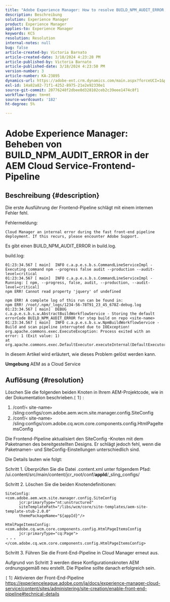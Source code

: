 ```yaml
---
title: "Adobe Experience Manager: How to resolve BUILD_NPM_AUDIT_ERROR in AEM Cloud Service Front-End-Pipeline"
description: Beschreibung
solution: Experience Manager
product: Experience Manager
applies-to: Experience Manager
keywords: KCS
resolution: Resolution
internal-notes: null
bug: false
article-created-by: Victoria Barnato
article-created-date: 3/18/2024 4:23:28 PM
article-published-by: Victoria Barnato
article-published-date: 3/18/2024 4:23:50 PM
version-number: 3
article-number: KA-23895
dynamics-url: https://adobe-ent.crm.dynamics.com/main.aspx?forceUCI=1&pagetype=entityrecord&etn=knowledgearticle&id=890d92d5-43e5-ee11-904c-00224806b7b2
exl-id: 14a82a82-71f1-4252-8975-21e2e92330e1
source-git-commit: 20776248f2dbee0d328102ceb2c39eee1474c8f1
workflow-type: tm+mt
source-wordcount: '182'
ht-degree: 5%

---
```


# Adobe Experience Manager: Beheben von BUILD_NPM_AUDIT_ERROR in der AEM Cloud Service-Frontend-Pipeline

## Beschreibung {#description}


Die erste Ausführung der Frontend-Pipeline schlägt mit einem internen Fehler fehl.

Fehlermeldung:


```
Cloud Manager an internal error during the fast front-end pipeline deployment. If this recurs, please encounter Adobe Support.
```


Es gibt einen BUILD_NPM_AUDIT_ERROR in build.log.

build.log:


```
01:23:34.567 [ main]  INFO c.a.p.e.s.b.s.CommandLineServiceImpl - Executing command npm --progress false audit --production --audit-level=critical
01:23:34.567 [ main]  INFO c.a.p.e.s.b.s.CommandLineServiceImpl - Running: [ npm, --progress, false, audit, --production, --audit-level=critical] 
npm ERR! Cannot read property 'jquery' of undefined

npm ERR! A complete log of this run can be found in:
npm ERR! /root/.npm/_logs/1234-56-78T91_23_45_678Z-debug.log
01:23:34.567 [ main]  DEBUG c.a.p.e.s.b.s.w.AbstractBuildWorkflowService - Storing the default errorCode BUILD_NPM_AUDIT_ERROR for step build on repo <site-name>
01:23:34.567 [ main]  INFO c.a.p.e.s.b.s.w.NpmBuildWorkflowService - Build and scan pipeline interrupted due to IOException!
org.apache.commons.exec.ExecuteException: Process exited with an error: 1 (Exit value: 1)
at org.apache.commons.exec.DefaultExecutor.executeInternal(DefaultExecutor.java:404)
```


In diesem Artikel wird erläutert, wie dieses Problem gelöst werden kann.

<b>Umgebung</b>
AEM as a Cloud Service


## Auflösung {#resolution}


Löschen Sie die folgenden beiden Knoten in Ihrem AEM-Projektcode, wie in der Dokumentation beschrieben.`[` 1`]` :

1. /conf/`<` site-name`>` /sling:configs/com.adobe.aem.wcm.site.manager.config.SiteConfig
2. /conf/`<` site-name`>` /sling:configs/com.adobe.cq.wcm.core.components.config.HtmlPageItemsConfig

Die Frontend-Pipeline aktualisiert den SiteConfig -Knoten mit dem Paketnamen des bereitgestellten Designs. Er schlägt jedoch fehl, wenn die Paketnamen- und SiteConfig-Einstellungen unterschiedlich sind.

Die Details lauten wie folgt:

Schritt 1. Überprüfen Sie die Datei .content.xml unter folgendem Pfad: /ui.content/src/main/content/jcr_root/conf/__appId__/_sling_configs/

Schritt 2. Löschen Sie die beiden Knotendefinitionen:


```
SiteConfig:
<com.adobe.aem.wcm.site.manager.config.SiteConfig
      jcr:primaryType="nt:unstructured"
      siteTemplatePath="/libs/wcm/core/site-templates/aem-site-template-stub-2.0.0"
      themePackageName="${appId}"/>
```



```
HtmlPageItemsConfig:
<com.adobe.cq.wcm.core.components.config.HtmlPageItemsConfig
      jcr:primaryType="cq:Page">
・・・
</com.adobe.cq.wcm.core.components.config.HtmlPageItemsConfig>
```


Schritt 3. Führen Sie die Front-End-Pipeline in Cloud Manager erneut aus.

Aufgrund von Schritt 3 werden diese Konfigurationsknoten AEM ordnungsgemäß neu erstellt. Die Pipeline sollte danach erfolgreich sein.

`[` 1`]`  Aktivieren der Front-End-Pipeline https://experienceleague.adobe.com/ja/docs/experience-manager-cloud-service/content/sites/administering/site-creation/enable-front-end-pipeline#technical-details
